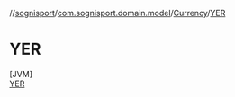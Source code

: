 //[sognisport](../../../../index.md)/[com.sognisport.domain.model](../../index.md)/[Currency](../index.md)/[YER](index.md)

# YER

[JVM]\
[YER](index.md)
